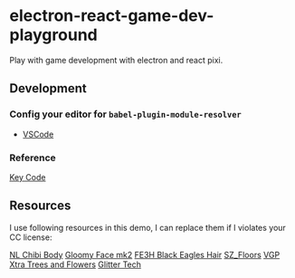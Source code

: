 # electron-react-game-dev-playground

Play with game development with electron and react pixi.

## Development

### Config your editor for `babel-plugin-module-resolver`

- [VSCode](https://github.com/tleunen/babel-plugin-module-resolver/issues/92#issuecomment-285755384)

### Reference

[Key Code](https://developer.mozilla.org/en-US/docs/Web/API/KeyboardEvent/code/code_values)

## Resources

I use following resources in this demo, I can replace them if I violates your CC license:

[NL Chibi Body](https://steamcommunity.com/sharedfiles/filedetails/?id=1556214130)
[Gloomy Face mk2](https://steamcommunity.com/sharedfiles/filedetails/?id=1870677788)
[FE3H Black Eagles Hair](https://steamcommunity.com/sharedfiles/filedetails/?id=1962075314)
[SZ_Floors](https://steamcommunity.com/sharedfiles/filedetails/?id=1874668171)
[VGP Xtra Trees and Flowers](https://steamcommunity.com/sharedfiles/filedetails/?id=1185281838)
[Glitter Tech](https://steamcommunity.com/sharedfiles/filedetails/?id=725576127)
